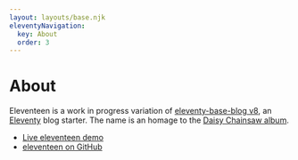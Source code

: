 ```yaml
---
layout: layouts/base.njk
eleventyNavigation:
  key: About
  order: 3
---
```

# About

Eleventeen is a work in progress variation of [eleventy-base-blog v8](https://github.com/11ty/eleventy-base-blog), an [Eleventy](https://www.11ty.dev) blog starter. The name is an homage to the [Daisy Chainsaw album](https://en.wikipedia.org/wiki/Eleventeen_(album)).

- [Live eleventeen demo](https://eleventeen.netlify.app)
- [eleventeen on GitHub](https://github.com/rdela/eleventeen)
